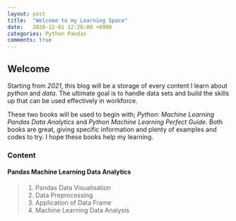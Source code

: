 ```yaml
---
layout: post
title:  "Welcome to my Learning Space"
date:   2020-12-01 12:26:00 +0900
categories: Python Pandas
comments: true
---
```

## Welcome
Starting from *2021*, this blog will be a storage of every content I learn about *python* and *data*. The ultimate goal is to handle data sets and build the skills up that can be used effectively in workforce. 

These two books will be used to begin with; *Python: Machine Learning Pandas Data Analytics* and *Python Machine Learning Perfect Guide*. Both books are great, giving specific information and plenty of examples and codes to try. I hope these books help my learning.

### Content
#### Pandas Machine Learning Data Analytics
> 1. Pandas Data Visualisation
> 2. Data Preprocessing
> 3. Application of Data Frame
> 4. Machine Learning Data Analysis